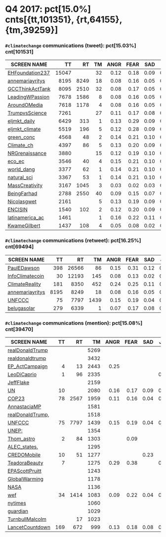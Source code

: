 # Q4 2017: pct[15.0%] cnts[{tt,101351}, {rt,64155}, {tm,39259}]

### `#climatechange` communications (tweet): pct[15.03%] cnt[101531]

| SCREEN NAME                                              |   TT  |  RT  |  TM  |  ANGR |  FEAR |  SAD  |  JOY  |
| -------------------------------------------------------- | -----:|-----:| ----:| -----:| -----:| -----:| -----:|
| [EHFoundation237](https://twitter.com/EHFoundation237)   | 15047 |      |   32 |  0.12 |  0.18 |  0.09 |  0.14 |
| [annemariayritys](https://twitter.com/annemariayritys)   |  8195 | 8249 |   18 |  0.08 |  0.16 |  0.05 |  0.21 |
| [GCCThinkActTank](https://twitter.com/GCCThinkActTank)   |  8095 | 2510 |   32 |  0.08 |  0.17 |  0.05 |  0.17 |
| [LeadingWPassion](https://twitter.com/LeadingWPassion)   |  7678 | 1586 |    8 |  0.08 |  0.16 |  0.05 |  0.21 |
| [AroundOMedia](https://twitter.com/AroundOMedia)         |  7618 | 1178 |    4 |  0.08 |  0.16 |  0.05 |  0.21 |
| [TrumpvsScience](https://twitter.com/TrumpvsScience)     |  7261 |      |   27 |  0.11 |  0.17 |  0.08 |  0.14 |
| [eljmkt_daily](https://twitter.com/eljmkt_daily)         |  6429 |  313 |    1 |  0.13 |  0.29 |  0.09 |  0.12 |
| [eljmkt_climate](https://twitter.com/eljmkt_climate)     |  5519 |  196 |    5 |  0.12 |  0.28 |  0.09 |  0.12 |
| [green_conc](https://twitter.com/green_conc)             |  4568 |   48 |    2 |  0.14 |  0.21 |  0.10 |  0.15 |
| [Climate_ch](https://twitter.com/Climate_ch)             |  4397 |   86 |    5 |  0.13 |  0.20 |  0.09 |  0.16 |
| [NRGrenaissance](https://twitter.com/NRGrenaissance)     |  3880 |      |   15 |  0.12 |  0.19 |  0.10 |  0.17 |
| [eco_ec](https://twitter.com/eco_ec)                     |  3546 |   40 |    4 |  0.15 |  0.21 |  0.10 |  0.15 |
| [world_dang](https://twitter.com/world_dang)             |  3377 |   62 |    1 |  0.14 |  0.21 |  0.10 |  0.17 |
| [natural_sci](https://twitter.com/natural_sci)           |  3367 |   53 |    1 |  0.14 |  0.21 |  0.10 |  0.16 |
| [MassCreativity](https://twitter.com/MassCreativity)     |  3167 | 1045 |    3 |  0.03 |  0.02 |  0.03 |  0.07 |
| [BeingFarhad](https://twitter.com/BeingFarhad)           |  2788 | 2550 |   40 |  0.09 |  0.15 |  0.07 |  0.19 |
| [Nicolasgwet](https://twitter.com/Nicolasgwet)           |  2161 |      |    5 |  0.13 |  0.19 |  0.09 |  0.15 |
| [ENCISIN](https://twitter.com/ENCISIN)                   |  1540 |  102 |    2 |  0.12 |  0.20 |  0.09 |  0.15 |
| [latinamerica_ac](https://twitter.com/latinamerica_ac)   |  1461 |      |    1 |  0.16 |  0.22 |  0.11 |  0.16 |
| [KwameGilbert](https://twitter.com/KwameGilbert)         |  1437 |  108 |    4 |  0.05 |  0.08 |  0.02 |  0.24 |


### `#climatechange` communications (retweet): pct[16.25%] cnt[69494]

| SCREEN NAME                                              |   TT  |  RT  |  TM  |  ANGR |  FEAR |  SAD  |  JOY  |
| -------------------------------------------------------- | -----:|-----:| ----:| -----:| -----:| -----:| -----:|
| [PaulEDawson](https://twitter.com/PaulEDawson)           |   398 |26566 |   86 |  0.15 |  0.31 |  0.12 |  0.12 |
| [InfoClimatecoin](https://twitter.com/InfoClimatecoin)   |    30 |12193 |  145 |  0.08 |  0.13 |  0.02 |  0.18 |
| [ClimateReality](https://twitter.com/ClimateReality)     |   181 | 8350 |  452 |  0.24 |  0.25 |  0.11 |  0.28 |
| [annemariayritys](https://twitter.com/annemariayritys)   |  8195 | 8249 |   18 |  0.08 |  0.16 |  0.05 |  0.21 |
| [UNFCCC](https://twitter.com/UNFCCC)                     |    75 | 7797 | 1439 |  0.15 |  0.19 |  0.04 |  0.16 |
| [belugasolar](https://twitter.com/belugasolar)           |   279 | 6339 |    1 |  0.07 |  0.17 |  0.08 |  0.20 |


### `#climatechange` communications (mention): pct[15.08%] cnt[39470]

| SCREEN NAME                                              |   TT  |  RT  |  TM  |  ANGR |  FEAR |  SAD  |  JOY  |
| -------------------------------------------------------- | -----:|-----:| ----:| -----:| -----:| -----:| -----:|
| [realDonaldTrump](https://twitter.com/realDonaldTrump)   |       |      | 5269 |       |       |       |       |
| [realdonaldtrump](https://twitter.com/realdonaldtrump)   |       |      | 3432 |       |       |       |       |
| [EP_ActCampaign](https://twitter.com/EP_ActCampaign)     |     4 |   13 | 2443 |  0.25 |       |       |       |
| [LeoDiCaprio](https://twitter.com/LeoDiCaprio)           |     1 |   96 | 2335 |       |       |       |  0.49 |
| [JeffFlake](https://twitter.com/JeffFlake)               |       |      | 2159 |       |       |       |       |
| [UN](https://twitter.com/UN)                             |    10 |      | 2080 |  0.16 |  0.17 |  0.09 |  0.10 |
| [COP23](https://twitter.com/COP23)                       |    78 | 2567 | 1959 |  0.11 |  0.16 |  0.04 |  0.23 |
| [AnnastaciaMP](https://twitter.com/AnnastaciaMP)         |       |      | 1581 |       |       |       |       |
| [realDonaldTrump,](https://twitter.com/realDonaldTrump,) |       |      | 1518 |       |       |       |       |
| [UNFCCC](https://twitter.com/UNFCCC)                     |    75 | 7797 | 1439 |  0.15 |  0.19 |  0.04 |  0.16 |
| [UNEP:](https://twitter.com/UNEP:)                       |       |      | 1354 |       |       |       |       |
| [Thom_astro](https://twitter.com/Thom_astro)             |     2 |   84 | 1303 |       |  0.09 |       |       |
| [ALEC_states.](https://twitter.com/ALEC_states.)         |       |      | 1295 |       |       |       |       |
| [CREDOMobile](https://twitter.com/CREDOMobile)           |    10 |   51 | 1277 |       |       |  0.23 |       |
| [TeadoraBeauty](https://twitter.com/TeadoraBeauty)       |     7 |      | 1275 |  0.29 |  0.38 |       |  0.23 |
| [EPAScottPruitt](https://twitter.com/EPAScottPruitt)     |       |      | 1243 |       |       |       |       |
| [GlobalWarming](https://twitter.com/GlobalWarming)       |       |      | 1178 |       |       |       |       |
| [NASA](https://twitter.com/NASA)                         |       |      | 1136 |       |       |       |       |
| [wef](https://twitter.com/wef)                           |    34 | 1414 | 1083 |  0.09 |  0.22 |  0.04 |  0.12 |
| [nytimes](https://twitter.com/nytimes)                   |       |      | 1060 |       |       |       |       |
| [guardian](https://twitter.com/guardian)                 |       |      | 1029 |       |       |       |       |
| [TurnbullMalcolm](https://twitter.com/TurnbullMalcolm)   |       |   17 | 1023 |       |       |       |       |
| [LancetCountdown](https://twitter.com/LancetCountdown)   |   169 |  672 |  999 |  0.13 |  0.18 |  0.08 |  0.26 |

